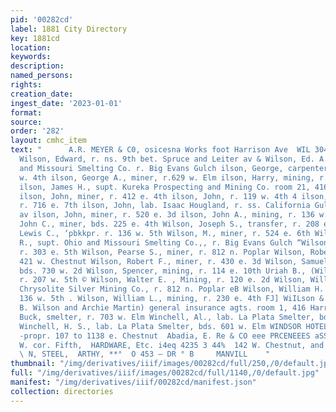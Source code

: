 ```yaml
---
pid: '00282cd'
label: 1881 City Directory
key: 1881cd
location: 
keywords: 
description: 
named_persons: 
rights: 
creation_date: 
ingest_date: '2023-01-01'
format: 
source: 
order: '282'
layout: cmhc_item
text: "      A.R. MEYER & C0, osicesna Works foot Harrison Ave  WIL 304 WIN  9  _
  Wilson, Edward, r. ns. 9th bet. Spruce and Leiter av & Wilson, Ed. A., assayer Ohio
  and Missouri Smelting Co. r. Big Evans Gulch ilson, George, carpenter, r. rear 217
  w. 4th ilson, George A., miner, r.629 w. Elm ilson, Harry, mining, r. 230 e. 6th
  ilson, James H., supt. Kureka Prospecting and Mining Co. room 21, 416 Harrison av
  ilson, John, miner, r. 412 e. 4th ilson, John, r. 119 w. 4th 4 ilson, John, miner,
  r. 716 e. 7th ilson, John, lab. Isaac Hougland, r. ss. California Gulch Opp. Leiter
  av ilson, John, miner, r. 520 e. 3d ilson, John A., mining, r. 136 w. 5th : Wilson,
  John C., miner, bds. 225 e. 4th Wilson, Joseph S., transfer, r. 208 e. 9th Wilson,
  Lewis C., ‘pbkkpr. r. 136 w. 5th Wilson, M., miner, r. 524 e. 6th Wilson, Newton
  R., supt. Ohio and Missouri Smelting Co.,, r. Big Evans Gulch “Wilson, N. R., miner,
  r. 303 e. 5th Wilson, Pearse S., miner, r. 812 n. Poplar Wilson, Robert, lab. Yr.
  421 w. Chestnut Wilson, Robert F., miner, r. 430 e. 3d Wilson, Samuel A., teamsater,
  bds. 730 w. 2d Wilson, Spencer, mining, r. 114 e. 10th Uriah B., (Wilson & Martin)
  r. 207 w. 5th © Wilson, Walter E. , Mining, r. 120 e. 2d Wilson, William H., foreman
  Chrysolite Silver Mining Co., r. 812 n. Poplar eB Wilson, William H. , mining, r.
  136 w. 5th . Wilson, William L., mining, r. 230 e. 4th FJ] WiILson & MARTIN, (Uriah
  B. Wilson and Archie Martin) general insurance agts. room 1, 416 Harrison av Wilton,
  Buck, smelter, r. 703 w. Elm Winchell, Al., lab. La Plata Smelter, bds 601 w. Elm
  Winchell, H. S., lab. La Plata Smelter, bds. 601 w. Elm WINDSOR HOTEL, Thomas Kendrick,
  -propr. 107 to 1138 e. Chestnut  Abadia, E. Re & CO eee PRCENEEES aSSa VERS,  S.
  W. cor. Fifth,  HARDWARE, Etc. i4eq 4235 3 44%  142 W. Chestnut, and Harrison ave.,
  \ N, STEEL,  ARTHY, **°  O 453 — DR ° B     MANVILL    "
thumbnail: "/img/derivatives/iiif/images/00282cd/full/250,/0/default.jpg"
full: "/img/derivatives/iiif/images/00282cd/full/1140,/0/default.jpg"
manifest: "/img/derivatives/iiif/00282cd/manifest.json"
collection: directories
---
```


